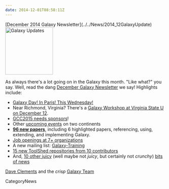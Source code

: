 ```yaml
---
date: 2014-12-01T08:58:11Z
---
```

<div class='newsItemHeader'>[December 2014 Galaxy Newsletter](../../News/2014_12GalaxyUpdate)</div>

<div class='right'>
<a href='/GalaxyUpdates/2014_12'><img src='/Images/Logos/GalaxyUpdate200.png' alt='Galaxy Updates' width=150 /></a>
</div>

As always there's a lot going on in the Galaxy this month.  "Like what?" you say.  Well, read the dang [December Galaxy Newsletter](../../GalaxyUpdates/2014_12) we say! Highlights include:

* [Galaxy Day! In Paris! This Wednesday!](/GalaxyUpdates/2014_12#galaxy-day-3-december-paris)
* Near Richmond, Virginia?  There's a [Galaxy Workshop at Virginia State U on December 12](/GalaxyUpdates/2014_12#intro-to-galaxy-workshop-dec-12-virginia-state-u).
* [GCC2015 needs sponsors](/GalaxyUpdates/2014_12#gcc2015-6-8-july-norwich-uk)!
* Other [upcoming events](/GalaxyUpdates/2014_12#other-events) on two continents
* **[96 new papers](/GalaxyUpdates/2014_12#new-papers)**, including 6 highlighted papers, referencing, using, extending, and implementing Galaxy.
* [Job openings at 7+ organizations](/GalaxyUpdates/2014_12#whos-hiring)
* A new mailing list: [Galaxy-Training](/GalaxyUpdates/2014_12#new-galaxy-training-mailing-list)
* [15 new ToolShed repositories from 10 contributors](/GalaxyUpdates/2014_12#toolshed-contributions)
* And, [10 other juicy](/GalaxyUpdates/2014_12#other-news) (well maybe not *juicy*, but certainly not *crunchy*) [bits of news](/GalaxyUpdates/2014_12#other-news)

[Dave Clements](/DaveClements) and the *crisp* [Galaxy Team](../../GalaxyTeam)


CategoryNews
